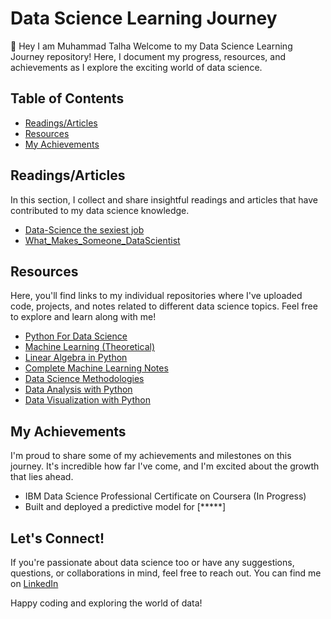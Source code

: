 # Data Science Learning Journey

👋 Hey I am Muhammad Talha Welcome to my Data Science Learning Journey repository! Here, I document my progress, resources, and achievements as I explore the exciting world of data science.

## Table of Contents
- [Readings/Articles](#readingsarticles)
- [Resources](#resources)
- [My Achievements](#my-achievements)

## Readings/Articles
In this section, I collect and share insightful readings and articles that have contributed to my data science knowledge.

- [Data-Science the sexiest job](https://github.com/itsMuhammadtalha/Data-Science/files/12116950/data.science.the.sexiest.job.pdf)
- [What_Makes_Someone_DataScientist](https://github.com/itsMuhammadtalha/Data-Science/files/12145646/Reading_What_Makes_Someone_DataScientist.pdf)
  

## Resources
Here, you'll find links to my individual repositories where I've uploaded code, projects, and notes related to different data science topics. Feel free to explore and learn along with me!

- [Python For Data Science](https://github.com/itsMuhammadtalha/Data-Science/tree/master/Python)
- [Machine Learning (Theoretical)](https://github.com/itsMuhammadtalha/Data-Science/tree/master/ML_for_DatasScience)
- [Linear Algebra in Python](https://github.com/itsMuhammadtalha/Data-Science/tree/master/Linear%20Algebra)
- [Complete Machine Learning Notes](https://taycan.notion.site/Complete-ML-Notes-8416ff442fa54500bc03d2631d07ef29?pvs=4)
- [Data Science Methodologies](https://github.com/itsMuhammadtalha/Data-Science/tree/master/Data%20Science%20Methodologies)
- [Data Analysis with Python](https://github.com/itsMuhammadtalha/Data-Science/tree/master/Data%20Analysis%20with%20python)
- [Data Visualization with Python]()
  

## My Achievements
I'm proud to share some of my achievements and milestones on this journey. It's incredible how far I've come, and I'm excited about the growth that lies ahead.

- IBM Data Science Professional Certificate on Coursera (In Progress)
- Built and deployed a predictive model for [*****]

## Let's Connect!
If you're passionate about data science too or have any suggestions, questions, or collaborations in mind, feel free to reach out. You can find me on [LinkedIn](https://www.linkedin.com/in/muhammad-talha-933481210/)

Happy coding and exploring the world of data!

